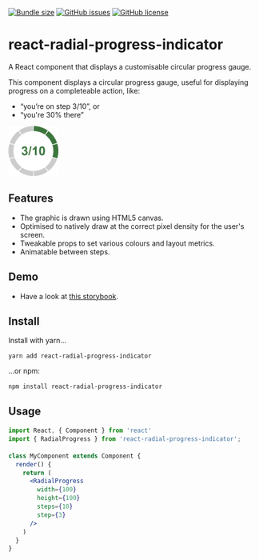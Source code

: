 [![Bundle size](https://img.shields.io/bundlephobia/min/react-radial-progress-indicator.svg)](https://bundlephobia.com/result?p=react-radial-progress-indicator)
[![GitHub issues](https://img.shields.io/github/issues/twisty/react-radial-progress-indicator.svg)](https://github.com/twisty/react-radial-progress-indicator/issues)
[![GitHub license](https://img.shields.io/github/license/twisty/react-radial-progress-indicator.svg)](https://github.com/twisty/react-radial-progress-indicator/blob/master/LICENSE)

# react-radial-progress-indicator

A React component that displays a customisable circular progress gauge.

This component displays a circular progress gauge, useful for displaying progress on a completeable action, like:

* “you’re on step 3/10”, or 
* “you're 30% there”

<img alt="3/10" src="docs/example.png" width="100" height="100" />

## Features

* The graphic is drawn using HTML5 canvas.
* Optimised to natively draw at the correct pixel density for the user's screen.
* Tweakable props to set various colours and layout metrics.
* Animatable between steps.

## Demo

* Have a look at [this storybook](https://twisty.github.io/react-radial-progress-indicator/).

## Install

Install with yarn…

```
yarn add react-radial-progress-indicator
```

…or npm:

```
npm install react-radial-progress-indicator
```

## Usage

```jsx
import React, { Component } from 'react'
import { RadialProgress } from 'react-radial-progress-indicator';

class MyComponent extends Component {
  render() {
    return (
      <RadialProgress
        width={100}
        height={100}
        steps={10}
        step={3}
      />
    )
  }
}
```
